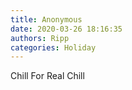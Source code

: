 ```yaml
---
title: Anonymous
date: 2020-03-26 18:16:35
authors: Ripp
categories: Holiday
---
```


 Chill For Real
Chill